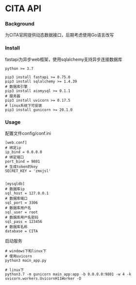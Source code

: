 # CITA API

### Background

为CITA官网提供动态数据接口，后期考虑使用Go语言改写

### Install
fastapi为异步web框架，使用sqlalchemy支持异步连接数据库
```
python >= 3.7

pip3 install fastapi >= 0.75.0
pip3 install sqlalchemy >= 1.4.39
# 数据库引擎
pip3 install aiomysql >= 0.1.1
# 服务器
pip3 install uvicorn >= 0.17.5
# linux系统下可安装
pip3 install gunicorn >= 20.1.0
```

### Usage
配置文件config/conf.ini
```
[web.conf]
# 绑定ip
ip_bind = 0.0.0.0
# 绑定端口
port_bind = 9801
# 生成token的key
SECRET_KEY = 'zmxjsl'


[mysqldb]
# 数据库ip
sql_host = 127.0.0.1
# 数据库端口
sql_port = 3306
# 数据库用户名
sql_user = root
# 数据库用户名密码
sql_pass = 123456
# 数据库名称
database = CITA
```
启动服务
```
# windows下和linux下
# 使用uvicorn
python3 main_app.py

# linux下
python3.7 -m gunicorn main_app:app -b 0.0.0.0:9801 -w 4 -k uvicorn.workers.UvicornH11Worker -D
```